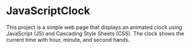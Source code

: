 # JavaScriptClock
This project is a simple web page that displays an animated clock using JavaScript (JS) and Cascading Style Sheets (CSS). The clock shows the current time with hour, minute, and second hands.
